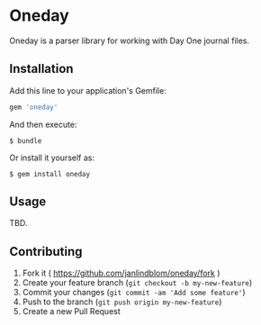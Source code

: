 # Oneday

Oneday is a parser library for working with Day One journal files.

## Installation

Add this line to your application's Gemfile:

```ruby
gem 'oneday'
```

And then execute:

    $ bundle

Or install it yourself as:

    $ gem install oneday

## Usage

TBD.

## Contributing

1. Fork it ( https://github.com/janlindblom/oneday/fork )
2. Create your feature branch (`git checkout -b my-new-feature`)
3. Commit your changes (`git commit -am 'Add some feature'`)
4. Push to the branch (`git push origin my-new-feature`)
5. Create a new Pull Request
